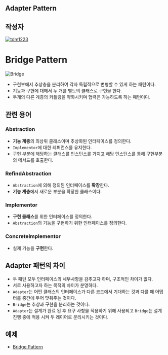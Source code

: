## **Adapter Pattern**

## 작성자
[![tdm1223](https://avatars1.githubusercontent.com/u/21440957?s=100&v=4)](https://github.com/tdm1223)

# Bridge Pattern

![Bridge](https://user-images.githubusercontent.com/21440957/176828316-7d007d78-0bee-40d6-9bfe-f755912874c2.png)

- 구현부에서 추상층을 분리하여 각자 독립적으로 변형할 수 있게 하는 패턴이다.
- 기능과 구현에 대해서 두 개를 별도의 클래스로 구현을 한다.
- 두개의 다른 계층의 커플링을 약화시키며 협력은 가능하도록 하는 패턴이다.

## 관련 용어
### Abstraction
- **기능 계층**의 최상위 클래스이며 추상화된 인터페이스를 정의한다.
- `Implementor`에 대한 레퍼런스를 유지한다.
- 구현 부분에 해당하는 클래스를 인스턴스를 가지고 해당 인스턴스를 통해 구현부분의 메서드를 호출한다.

### RefindAbstraction
- `Abstraction`에 의해 정의된 인터페이스를 **확장**한다.
- **기능 계층**에서 새로운 부분을 확장한 클래스이다.

### Implementor
- **구현 클래스**를 위한 인터페이스를 정의한다.
- `Abstraction`의 기능을 구현하기 위한 인터페이스를 정의한다.

### ConcreteImplementor
- 실제 기능을 **구현**한다.

## Adapter 패턴의 차이
- 두 패턴 모두 인터페이스의 세부사항을 감추고자 하며, 구조적인 차이가 없다.
- 서로 사용하고자 하는 목적의 차이가 분명하다.
- `Adapter`는 어떤 클래스의 인터페이스가 다른 코드에서 기대하는 것과 다를 때 어댑터를 중간에 두어 맞춰주는 것이다.
- `Bridge`는 추상과 구현을 분리하는 것이다.
- `Adapter`는 설계가 완료 된 후 요구 사항을 적용하기 위해 사용되고 `Bridge`는 설계 진행 중에 적용 시켜 두 레이어로 분리시키는 것이다.

## 예제
- [Bridge Pattern](/code/Bridge.cpp)